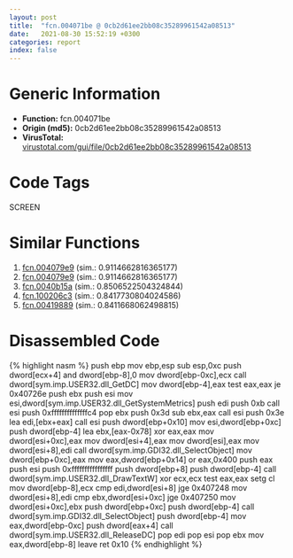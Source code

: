 ```yaml
---
layout: post
title:  "fcn.004071be @ 0cb2d61ee2bb08c35289961542a08513"
date:   2021-08-30 15:52:19 +0300
categories: report
index: false
---
```


# Generic Information
- **Function:** fcn.004071be
- **Origin (md5):** 0cb2d61ee2bb08c35289961542a08513
- **VirusTotal:** [virustotal.com/gui/file/0cb2d61ee2bb08c35289961542a08513][virustotal_ref]

# Code Tags
<span class="tag" id="SCREEN">SCREEN</span>


# Similar Functions

1. [fcn.004079e9][similar_1_ref] (sim.: 0.9114662816365177)
2. [fcn.004079e9][similar_2_ref] (sim.: 0.9114662816365177)
3. [fcn.0040b15a][similar_3_ref] (sim.: 0.8506522504324844)
4. [fcn.100206c3][similar_4_ref] (sim.: 0.8417730804024586)
5. [fcn.00419889][similar_5_ref] (sim.: 0.8411668062498815)


# Disassembled Code

{% highlight nasm %}
push ebp
mov ebp,esp
sub esp,0xc
push dword[ecx+4]
and dword[ebp-8],0
mov dword[ebp-0xc],ecx
call dword[sym.imp.USER32.dll_GetDC]
mov dword[ebp-4],eax
test eax,eax
je 0x40726e
push ebx
push esi
mov esi,dword[sym.imp.USER32.dll_GetSystemMetrics]
push edi
push 0xb
call esi
push 0xffffffffffffffc4
pop ebx
push 0x3d
sub ebx,eax
call esi
push 0x3e
lea edi,[ebx+eax]
call esi
push dword[ebp+0x10]
mov esi,dword[ebp+0xc]
push dword[ebp-4]
lea ebx,[eax-0x78]
xor eax,eax
mov dword[esi+0xc],eax
mov dword[esi+4],eax
mov dword[esi],eax
mov dword[esi+8],edi
call dword[sym.imp.GDI32.dll_SelectObject]
mov dword[ebp+0xc],eax
mov eax,dword[ebp+0x14]
or eax,0x400
push eax
push esi
push 0xffffffffffffffff
push dword[ebp+8]
push dword[ebp-4]
call dword[sym.imp.USER32.dll_DrawTextW]
xor ecx,ecx
test eax,eax
setg cl
mov dword[ebp-8],ecx
cmp edi,dword[esi+8]
jge 0x407248
mov dword[esi+8],edi
cmp ebx,dword[esi+0xc]
jge 0x407250
mov dword[esi+0xc],ebx
push dword[ebp+0xc]
push dword[ebp-4]
call dword[sym.imp.GDI32.dll_SelectObject]
push dword[ebp-4]
mov eax,dword[ebp-0xc]
push dword[eax+4]
call dword[sym.imp.USER32.dll_ReleaseDC]
pop edi
pop esi
pop ebx
mov eax,dword[ebp-8]
leave 
ret 0x10
{% endhighlight %}


[similar_1_ref]: /report/fcn.004079e9@4c8869bb42f854640703b6ddda29ee38
[similar_2_ref]: /report/fcn.004079e9@3f1595e66dc63331ba0930a0c79684ce
[similar_3_ref]: /report/fcn.0040b15a@4c2db4ba96e80258daff665d7d7a016a
[similar_4_ref]: /report/fcn.100206c3@481b545f5c18f2fce1caac67ddc419e8
[similar_5_ref]: /report/fcn.00419889@319cf4affa41f752783e62f81908d682
[virustotal_ref]: https://www.virustotal.com/gui/file/0cb2d61ee2bb08c35289961542a08513